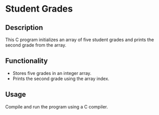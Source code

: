 # Student Grades

## Description
This C program initializes an array of five student grades and prints the second grade from the array.

## Functionality
- Stores five grades in an integer array.
- Prints the second grade using the array index.

## Usage
Compile and run the program using a C compiler.